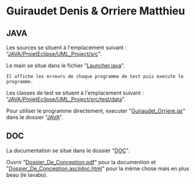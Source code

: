 # Guiraudet Denis & Orriere Matthieu

## JAVA
Les sources se situent à l'emplacement suivant : "[JAVA/ProjetEclipse/UML_Project/src](JAVA/ProjetEclipse/UML_Project/src)".

Le main se situe dans le fichier "[Launcher.java](JAVA/ProjetEclipse/UML_Project/src/Launcher.java)".
```
Il affiche les erreurs de chaque programme de test puis execute le programme.
```
Les classes de test se situent à l'emplacement suivant : "[JAVA/ProjetEclipse/UML_Project/src/test/data](JAVA/ProjetEclipse/UML_Project/src/test/data)".

Pour utiliser le programme directement, executer "[Guiraudet_Orriere.jar](JAVA/Guiraudet_Orriere.jar)" dans le dossier "[JAVA](JAVA)".

## DOC
La documentation se situe dans le dossier "[DOC](DOC)".

Ouvrir "[Dossier_De_Conception.pdf](DOC/Dossier_De_Conception.pdf)" pour la documention et "[Dossier_De_Conception.asciidoc.html](https://rawgit.com/Snoopryx/UML-PTUT/master/DOC/Dossier_De_Conception.asciidoc.html)" pour la même chose mais en plus beau (le lavabo).
